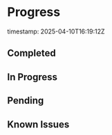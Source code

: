 # Progress
timestamp: 2025-04-10T16:19:12Z

## Completed
<!-- List completed items here -->

## In Progress
<!-- List in-progress items here -->

## Pending
<!-- List pending items here -->

## Known Issues
<!-- List known issues here -->
